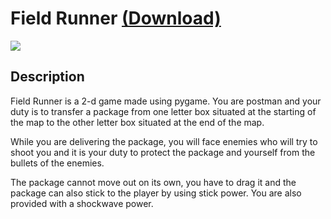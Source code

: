 # Field Runner [(Download)](https://sauce-fl.itch.io/field-runner)

![](https://github.com/suprasauce/field_runner/blob/main/gif.gif)

## Description

Field Runner is a 2-d game made using pygame. You are postman and your duty is to transfer a package from one letter box situated at the starting of the map to the other letter box situated at the end of the map.

While you are delivering the package, you will face enemies who will try to shoot you and it is your duty to protect the package and yourself from the bullets of the enemies.

The package cannot move out on its own, you have to drag it and the package can  also stick to the player by using stick power. You are also provided with a shockwave power.




